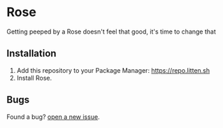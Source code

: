 # Rose

Getting peeped by a Rose doesn't feel that good, it's time to change that

## Installation

1. Add this repository to your Package Manager: https://repo.litten.sh
2. Install Rose.

## Bugs

Found a bug? [open a new issue](https://github.com/Litteeen/Rose/issues/new).
